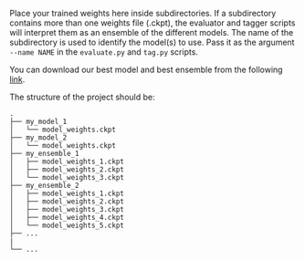 Place your trained weights here inside subdirectories. If a subdirectory contains more than one weights file (.ckpt), the 
evaluator and tagger scripts will interpret them as an ensemble of the different models. The name of the 
subdirectory is used to identify the model(s) to use. Pass it as the argument `--name NAME` in the `evaluate.py` and 
`tag.py` scripts.

You can download our best model and best ensemble from the following [link][models_url].

The structure of the project should be:
```
.
├── my_model_1
│   └── model_weights.ckpt
├── my_model_2
│   └── model_weights.ckpt
├── my_ensemble_1
│   ├── model_weights_1.ckpt
│   ├── model_weights_2.ckpt
│   └── model_weights_3.ckpt
├── my_ensemble_2
│   ├── model_weights_1.ckpt
│   ├── model_weights_2.ckpt
│   ├── model_weights_3.ckpt
│   ├── model_weights_4.ckpt
│   └── model_weights_5.ckpt
├── ...
|
└── ...
```

[models_url]: https://www.dropbox.com/sh/92xtl13paxmwk1a/AACqeiYbhq7xCgHTOYjVYITca?dl=0
